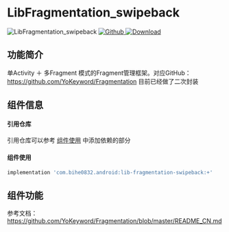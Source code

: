 # LibFragmentation_swipeback

![LibFragmentation_swipeback](https://img.shields.io/badge/AndroidAppFactory-LibFragmentation_swipeback-brightgreen)
[ ![Github](https://img.shields.io/badge/Github-LibFragmentation_swipeback-brightgreen?style=social) ](https://github.com/bihe0832/AndroidAppFactory/tree/master/LibFragmentation_swipeback)
[ ![Download](https://api.bintray.com/packages/bihe0832/android/lib-fragmentation-swipeback/images/download.svg) ](https://bintray.com/bihe0832/android/lib-fragmentation-swipeback/_latestVersion)

## 功能简介

单Activity ＋ 多Fragment 模式的Fragment管理框架。对应GitHub：https://github.com/YoKeyword/Fragmentation 目前已经做了二次封装

## 组件信息

#### 引用仓库

引用仓库可以参考 [组件使用](./../start.md) 中添加依赖的部分

#### 组件使用

```groovy
implementation 'com.bihe0832.android:lib-fragmentation-swipeback:+'
```

## 组件功能

参考文档：https://github.com/YoKeyword/Fragmentation/blob/master/README_CN.md